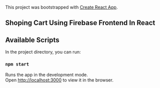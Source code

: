 This project was bootstrapped with [Create React App](https://github.com/facebook/create-react-app).

## Shoping Cart Using Firebase Frontend In React

## Available Scripts

In the project directory, you can run:

### `npm start`

Runs the app in the development mode.<br />
Open [http://localhost:3000](http://localhost:3000) to view it in the browser.




